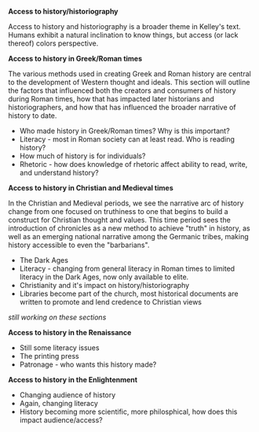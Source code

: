 **Access to history/historiography**

Access to history and historiography is a broader theme in Kelley's text. Humans exhibit a natural inclination to know things, but access (or lack thereof) colors perspective.

**Access to history in Greek/Roman times**

The various methods used in creating Greek and Roman history are central to the development of Western thought and ideals. This section will outline the factors that influenced both the creators and consumers of history during Roman times, how that has impacted later historians and historiographers, and how that has influenced the broader narrative of history to date.
  * Who made history in Greek/Roman times? Why is this important?
  * Literacy - most in Roman society can at least read. Who is reading history?
  * How much of history is for individuals? 
  * Rhetoric - how does knowledge of rhetoric affect ability to read, write, and understand history?

**Access to history in Christian and Medieval times**

In the Christian and Medieval periods, we see the narrative arc of history change from one focused on truthiness to one that begins to build a construct for Christian thought and values. This time period sees the introduction of chronicles as a new method to achieve "truth" in history, as well as an emerging national narrative among the Germanic tribes, making history accessible to even the "barbarians".
  * The Dark Ages
  * Literacy - changing from general literacy in Roman times to limited literacy in the Dark Ages, now only available to elite.
  * Christianity and it's impact on history/historiography
  * Libraries become part of the church, most historical documents are written to promote and lend credence to Christian views

*still working on these sections*

**Access to history in the Renaissance**
  * Still some literacy issues
  * The printing press
  * Patronage - who wants this history made?

**Access to history in the Enlightenment**
  * Changing audience of history
  * Again, changing literacy
  * History becoming more scientific, more philosphical, how does this impact audience/access?
